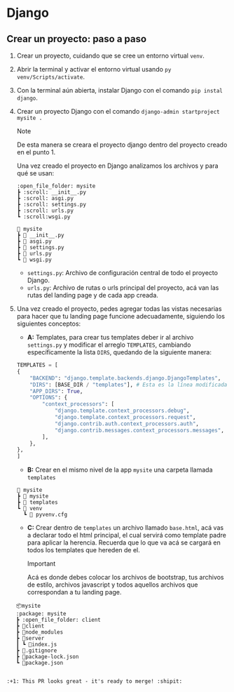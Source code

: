 # Django

## Crear un proyecto: paso a paso

1. Crear un proyecto, cuidando que se cree un entorno virtual `venv`.
2. Abrir la terminal y activar el entorno virtual usando `py venv/Scripts/activate`.
3. Con la terminal aún abierta, instalar Django con el comando `pip instal django`.
4. Crear un proyecto Django con el comando `django-admin startproject mysite .`

   > [!NOTE]
   > De esta manera se creara el proyecto django dentro del proyecto creado en el punto 1.

   Una vez creado el proyecto en Django analizamos los archivos y para qué se usan:

   ```
   :open_file_folder: mysite
   ┣ :scroll: __init__.py
   ┣ :scroll: asgi.py
   ┣ :scroll: settings.py
   ┣ :scroll: urls.py
   ┗ :scroll:wsgi.py

   ```

   ```
   📂 mysite
   ┣ 📜 __init__.py
   ┣ 📜 asgi.py
   ┣ 📜 settings.py
   ┣ 📜 urls.py
   ┗ 📜 wsgi.py
   ```

   - `settings.py`: Archivo de configuración central de todo el proyecto Django.
   - `urls.py`: Archivo de rutas o urls principal del proyecto, acá van las rutas del landing page y de cada app creada.

5. Una vez creado el proyecto, pedes agregar todas las vistas necesarias para hacer que tu landing page funcione adecuadamente, siguiendo los siguientes conceptos:
   - **A:** Templates, para crear tus templates deber ir al archivo `settings.py` y modificar el arreglo `TEMPLATES`, cambiando específicamente la lista `DIRS`, quedando de la siguiente manera:
   ```python
   TEMPLATES = [
   {
       "BACKEND": "django.template.backends.django.DjangoTemplates",
       "DIRS": [BASE_DIR / "templates"], # Esta es la línea modificada.
       "APP_DIRS": True,
       "OPTIONS": {
           "context_processors": [
               "django.template.context_processors.debug",
               "django.template.context_processors.request",
               "django.contrib.auth.context_processors.auth",
               "django.contrib.messages.context_processors.messages",
           ],
       },
   },
   ]
   ```
   - **B:** Crear en el mismo nivel de la app `mysite` una carpeta llamada `templates`
   ```
   📂 mysite
   ┣ 📂 mysite
   ┣ 📂 templates
   ┗ 📂 venv
     ┗ 📜 pyvenv.cfg
   ```
   - **C:** Crear dentro de `templates` un archivo llamado `base.html`, acá vas a declarar todo el html principal, el cual servirá como template padre para aplicar la herencia. Recuerda que lo que va acá se cargará en todos los templates que hereden de el.
     > [!IMPORTANT]
     > Acá es donde debes colocar los archivos de bootstrap, tus archivos de estilo, archivos javascript y todos aquellos archivos que correspondan a tu landing page.

```
   📦mysite
   :package: mysite
   ┣ :open_file_folder: client
   ┣ 📂client
   ┣ 📂node_modules
   ┣ 📂server
   ┃ ┗ 📜index.js
   ┣ 📜.gitignore
   ┣ 📜package-lock.json
   ┗ 📜package.json


:+1: This PR looks great - it's ready to merge! :shipit:
```
